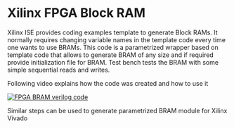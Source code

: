 # Xilinx FPGA Block RAM
Xilinx ISE provides coding examples template to generate Block RAMs. It normally requires changing variable names in the template code every time one wants to use BRAMs. 
This code is a parametrized wrapper based on template code that allows to generate BRAM of any size and if required provide initialization file for BRAM. 
Test bench tests the BRAM with some simple sequential reads and writes.


Following video explains how the code was created and how to use it

[![FPGA BRAM verilog code](https://img.youtube.com/vi/bJ0smcbfCY0/0.jpg)](https://www.youtube.com/watch?v=bJ0smcbfCY0)

Similar steps can be used to generate parametrized BRAM module for Xilinx Vivado
